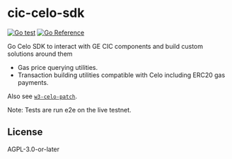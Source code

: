 # cic-celo-sdk
[![Go test](https://github.com/grassrootseconomics/cic-celo-sdk/actions/workflows/test.yaml/badge.svg)](https://github.com/grassrootseconomics/cic-celo-sdk/actions/workflows/test.yaml)
[![Go Reference](https://pkg.go.dev/badge/github.com/grassrootseconomics/cic-celo-sdk.svg)](https://pkg.go.dev/github.com/grassrootseconomics/cic-celo-sdk)


Go Celo SDK to interact with GE CIC components and build custom solutions around them

- Gas price querying utilities.
- Transaction building utilities compatible with Celo including ERC20 gas payments.

Also see [`w3-celo-patch`](https://github.com/grassrootseconomics/w3-celo-patch).

Note: Tests are run e2e on the live testnet.

## License

AGPL-3.0-or-later

